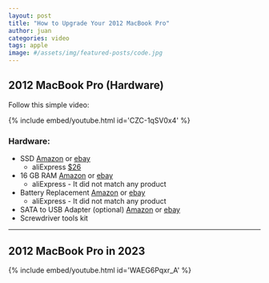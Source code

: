 ```yaml
---
layout: post
title: "How to Upgrade Your 2012 MacBook Pro"
author: juan
categories: video
tags: apple
image: #/assets/img/featured-posts/code.jpg
---
```


## 2012 MacBook Pro (Hardware)

Follow this simple video:

{% include embed/youtube.html id='CZC-1qSV0x4' %}

### Hardware:

- SSD [Amazon](https://www.amazon.com/s?k=Team+Group+CX2+2.5%22+512GB+SATA+III+3D+NAND+Internal+Solid+State+Drive+%28SSD%29+T253&crid=3LJU7S6GQ70B6&sprefix=team+group+cx2+2.5+512gb+sata+iii+3d+nand+internal+solid+state+drive+ssd+t253%2Caps%2C87&ref=nb_sb_noss) or [ebay](https://ebay.us/aMNmVx)
  - aliExpress [$26](https://www.aliexpress.us/item/3256805356675166.html?spm=a2g0o.productlist.main.1.36cd6144GWE5dG&algo_pvid=b9431afb-4f05-40c4-8e7e-2e4e18a9bded&algo_exp_id=b9431afb-4f05-40c4-8e7e-2e4e18a9bded-0&pdp_npi=3%40dis%21USD%2167.68%2126.04%21%21%21487.26%21%21%40211bd3cb16885582000738173d0761%2112000033494343448%21sea%21US%21127163692&curPageLogUid=A73YLUwR1jtU)
- 16 GB RAM [Amazon](https://www.amazon.com/s?k=Kit+Crucial+16+GB+DDR3L+204+pines+2x+8+GB+1600+MHz+204+pines+doble+canal+para+computadora+port%C3%A1til+Sodimm&crid=X55G7MT0TFWI&sprefix=kit+crucial+16+gb+ddr3l+204+pines+2x+8+gb+1600+mhz+204+pines+doble+canal+para+computadora+port%C3%A1til+sodimm%2Caps%2C89&ref=nb_sb_noss) or [ebay](https://ebay.us/MySiqp)
  - aliExpress - It did not match any product
- Battery Replacement [Amazon](https://www.amazon.com/s?k=Battery+for+Apple+Macbook+Pro+15.4%27%27+A1286%28Early+2011+Mid+2012%29+15%22+A1382+ONLY&crid=1Z35VZX8I01ZG&sprefix=battery+for+apple+macbook+pro+15.4%27%27+a1286+early+2011+mid+2012+15+a1382+only%2Caps%2C97&ref=nb_sb_noss) or [ebay](https://ebay.us/SG7thE)
  - aliExpress - It did not match any product
- SATA to USB Adapter (optional) [Amazon](https://www.amazon.com/Sabrent-2-5-Inch-Adapter-Optimized-EC-SSHD/dp/B011M8YACM/ref=sr_1_15?crid=1GESZ3Y7Z9MXJ&keywords=USB+3.0+to+2.5%22+SATA+III+Hard+Drive+Adapter+Cable%2FUASP+-SATA+to+USB3.0+Converter&qid=1688556750&sprefix=usb+3.0+to+2.5+sata+iii+hard+drive+adapter+cable%2Fuasp+-sata+to+usb3.0+converter%2Caps%2C109&sr=8-15) or [ebay](https://ebay.us/ncsrls)
- Screwdriver tools kit

---

## 2012 MacBook Pro in 2023

{% include embed/youtube.html id='WAEG6Pqxr_A' %}
